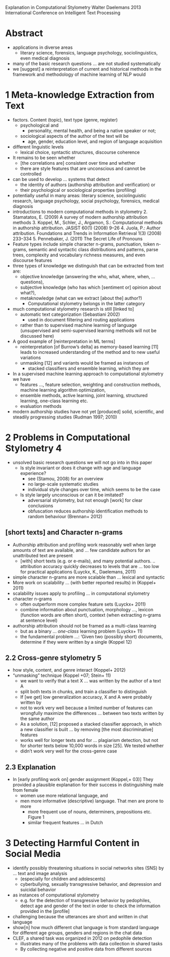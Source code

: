 Explanation in Computational Stylometry
Walter Daelemans
2013 International Conference on Intelligent Text Processing

# Abstract

* applications in diverse areas
  * literary science, forensics, language psychology, sociolinguistics, even
    medical diagnosis
* many of the basic research questions ... are not studied systematically
* we [suggest] a reinterpretation of current and historical methods
  in the framework and methodology of machine learning of NLP would

# 1 Meta-knowledge Extraction from Text

* factors. Content (topic), text type (genre, register)
  * psychological and
    * personality, mental health, and being a native speaker or not;
  * sociological aspects of the author of the text will be
    * age, gender, education level, and region of language acquisition
* different linguistic levels 
  * lexical choice, syntactic structures, discourse coherence
* It remains to be seen whether
  * [the correlations are] consistent over time and whether
  * there are style features that are unconscious and cannot be controlled
* can be used to develop ... systems that detect
  * the identity of authors (authorship attribution and verification) or
  * their psychological or sociological properties (profiling)
* potentially useful in many areas: literary science, sociolinguistic research,
  language psychology, social psychology, forensics, medical diagnosis
* introductions to modern computational methods in stylometry
  2. Stamatatos, E. (2009) A survey of modern authorship attribution methods
  3. Koppel, M., Schler, J., Argamon, S.:
    Computational methods in authorship attribution. JASIST 60(1) (2008) 9–26
  4. Juola, P.:
    Author attribution. Foundations and Trends in Information Retrieval
    1(3) (2008) 233–334
  5. Pennebaker, J. (2011) The Secret Life of Pronouns
* Feature types include simple character n-grams, punctuation, token n-grams,
  semantic and syntactic class distributions and patterns, parse trees,
  complexity and vocabulary richness measures, and even discourse features
* three types of knowledge we distinguish that can be extracted from text are:
  * objective knowledge (answering the who, what, where, when, ... questions),
  * subjective knowledge (who has which [sentiment or] opinion about what?),
  * metaknowledge (what can we extract [about the] author?)
    * Computational stylometry belongs in the latter category
* much computational stylometry research is still [linked to]
  * automatic text categorization (Sebastiani 2002)
    * used in document filtering and routing applications
  * rather than to supervised machine learning of language
    (unsupervised and semi-supervised learning methods will not be discussed
    here)
* A good example of [reinterpretation in ML terms]
  * reinterpretation [of Burrow’s delta] as memory-based learning [11] 
    leads to increased understanding of the method and to new useful variations
  * unmasking [12] and variants would be framed as instances of
    * stacked classifiers and ensemble learning, which they are
* In a supervised machine learning approach to computational stylometry we have
  * features ..., feature selection, weighting and construction methods,
    machine learning algorithm optimization, 
  * ensemble methods, active learning, joint learning, structured learning,
    one-class learning etc.
  * evaluation methods
*  modern authorship studies have not yet [produced] solid, scientific, and
   steadily progressing studies (Rudman 1997; 2010)

# 2 Problems in Computational Stylometry 4

* unsolved basic research questions we will not go into in this paper
  * Is style invariant or does it change with age and language experience?
    * see (Stamou, 2008) for an overview
    * no large-scale systematic studies
    * individual style changes over time, which seems to be the case
  * Is style largely unconscious or can it be imitated?
    * adversarial stylometry, but not enough [work] for clear conclusions
    * obfuscation reduces authorship identification methods to random behaviour
      (Brennan+ 2012)

## [short texts] and Character n-grams

* Authorship attribution and profiling work reasonably well when
  large amounts of text are available, and
  ... few candidate authors for an unattributed text are present
  * [with] short texts (e.g. or e-mails), and many potential authors.  ..
    attribution accuracy quickly decreases to levels that are ...  too low for
    practical applications (Luyckx, K., Daelemans, 2011)
* simple character n-grams are more scalable than ... lexical and syntactic
* More work on scalability ... (with better reported results) in (Koppel+ 2011)
* scalability issues apply to profiling ... in computational stylometry
* character n-grams
  * often outperform more complex feature sets (Luyckx+ 2011)
  * combine information about punctuation, morphology ..., lexicon (function
    words are often short), context (when extracting n-grams at sentence level)
* authorship attribution should not be framed as a multi-class learning
  * but as a binary ... _one-class_ learning problem (Luyckx+ 11)
  * the fundamental problem ...: ‘Given two (possibly short) documents,
    determine if they were written by a single (Koppel 12)

## 2.2 Cross-genre stylometry 5

* how style, content, and genre interact (Koppel+ 2012)
* “unmasking” technique (Koppel +07; Stein+ 11)
  * we want to verify that a text X ... was written by the author of a text A
  * split both texts in chunks, and train a classifier to distinguish
  * If [we get] low generalization accuracy, X and A were probably written by
  * not to work very well because a limited number of features can wrongfully
    maximize the differences ... between two texts written by the same author
  * As a solution, [12] proposed a stacked classifier approach, in which a new
    classifier is built ... by removing [the most discriminative] features
  * works well for longer texts and for ...  plagiarism detection, but
    not for shorter texts below 10,000 words in size [25]. We tested whether
  * didn’t work very well for the cross-genre case

## 2.3 Explanation

* In [early profiling work on] gender assignment (Koppel,+ 03)] They provided a
  plausible explanation for their success in distinguishing male from female
  * women use more relational language, and
  * men more informative (descriptive) language.  That men are prone to more
    * more frequent use of nouns, determiners, prepositions etc.  Figure 1
    * similar frequent features ... in Dutch

# 3 Detecting Harmful Content in Social Media

* identify possibly threatening situations in social networks sites (SNS) 
  by ... text and image analysis
  * (especially for children and adolescents)
  * cyberbullying, sexually transgressive behavior, and
    depression and suicidal behavior
* as instances of computational stylometry
  * e.g. for the detection of transgressive behavior by pedophiles,
    detect age and gender of the text in order 
    to check the information provided in the [profile]
* challenging because the utterances are short and written in chat language
* show[n] how much different chat language is from standard language
  for different age groups, genders and regions in the chat data
* CLEF, a shared task was organized in 2012 on pedophile detection
  * illustrates many of the problems with data collection in shared tasks
  * By collecting negative and positive data from different sources
